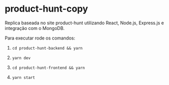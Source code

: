 # product-hunt-copy
Replica baseada no site product-hunt utilizando React, Node.js, Express.js e integração com o MongoDB.

Para executar rode os comandos:

1. `cd product-hunt-backend && yarn`

2. `yarn dev`

3. `cd product-hunt-frontend && yarn`

4. `yarn start`
